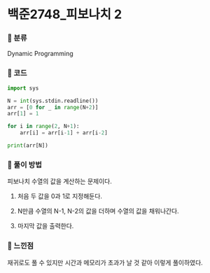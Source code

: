 # 백준2748\_피보나치 2

### &#127822; 분류

Dynamic Programming

### &#127822; 코드

```python
import sys

N = int(sys.stdin.readline())
arr = [0 for _ in range(N+2)]
arr[1] = 1

for i in range(2, N+1):
    arr[i] = arr[i-1] + arr[i-2]

print(arr[N])
```

### &#127822; 풀이 방법
피보나치 수열의 값을 계산하는 문제이다.

1. 처음 두 값을 0과 1로 지정해둔다.

2. N만큼 수열의 N-1, N-2의 값을 더하며 수열의 값을 채워나간다.

3. 마지막 값을 출력한다.

### &#127822; 느낀점

재귀로도 풀 수 있지만 시간과 메모리가 초과가 날 것 같아 이렇게 풀이하였다.
